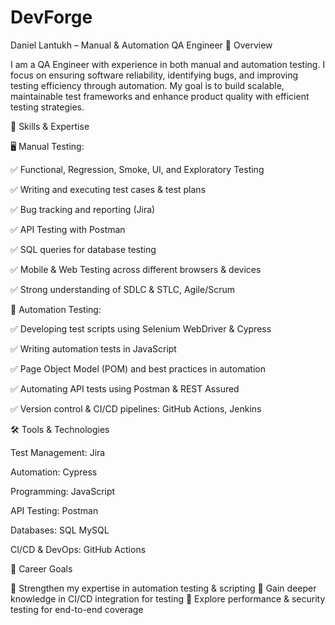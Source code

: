 # DevForge
Daniel Lantukh – Manual & Automation QA Engineer
📌 Overview

I am a QA Engineer with experience in both manual and automation testing. I focus on ensuring software reliability, identifying bugs, and improving testing efficiency through automation. My goal is to build scalable, maintainable test frameworks and enhance product quality with efficient testing strategies.


🔹 Skills & Expertise

🖥 Manual Testing:

✅ Functional, Regression, Smoke, UI, and Exploratory Testing

✅ Writing and executing test cases & test plans

✅ Bug tracking and reporting (Jira)

✅ API Testing with Postman

✅ SQL queries for database testing

✅ Mobile & Web Testing across different browsers & devices

✅ Strong understanding of SDLC & STLC, Agile/Scrum


🤖 Automation Testing:

✅ Developing test scripts using Selenium WebDriver & Cypress

✅ Writing automation tests in JavaScript

✅ Page Object Model (POM) and best practices in automation

✅ Automating API tests using Postman & REST Assured

✅ Version control & CI/CD pipelines: GitHub Actions, Jenkins


🛠 Tools & Technologies

Test Management: Jira

Automation:  Cypress

Programming: JavaScript

API Testing: Postman

Databases: SQL MySQL

CI/CD & DevOps: GitHub Actions

📌 Career Goals 

🚀 Strengthen my expertise in automation testing & scripting
🚀 Gain deeper knowledge in CI/CD integration for testing
🚀 Explore performance & security testing for end-to-end coverage


